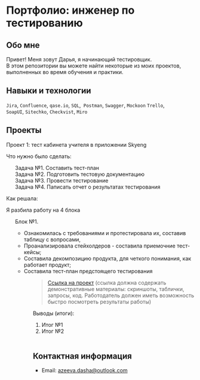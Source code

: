 # Портфолио: инженер по тестированию

## Обо мне 

Привет! Меня зовут Дарья, я начинающий тестировщик. <br>
В этом репозитории вы можете найти некоторые из моих проектов, выполненных во время обучения и практики.
<br>

## Навыки и технологии
``Jira``, ``Confluence``, ``qase.io``, ``SQL``,`` Postman``, ``Swagger``, ``Mockoon`` ``Trello``, <br>
``SoapUI``,  ``Sitechko``, ``Checkvist``, ``Miro``<br>




## Проекты


<p> Проект 1: тест кабинета учителя в приложении Skyeng</p>
<p>Что нужно было сделать:<p>
<ol>
  Задача №1.  Составить тест-план <br>
  Задача №2. Подготовить тестовую документацию <br>
  Задача №3. Провести тестирование <br>
  Задача №4. Паписать отчет о результатах тестирования
</ol>

<p>Как решала:<p>
  <p>Я разбила работу на 4 блока<p>
  <ol> 
     Блок №1.
    <ul>
    <li>Ознакомилась с требованиями и протестировала их, составив таблицу с вопросами,</li>
    <li>Проанализировала стейхолдеров - составила приемочние тест-кейсы;</li>
    <li>Составила декомпозицию продукта, для четкого понимания, как работает продукт; </li>
    <li>Составила тест-план предстоящего тестирования</li> 
   <ul>

>  <a href="https://fogen.notion.site/fogen/1-2-Web-REST-API-Postman-5f1700d11e1840b2a4e244b38cb0190f">Ссылка на проект</a>
  (ссылка должна содержать демонстративные материалы: скриншоты, таблички, запросы, код. Работодатель должен иметь возможность быстро посмотреть результаты работы)
 
 <p>Выводы (итоги):<p>
<ol>
  <li>Итог №1</li>
  <li>Итог №2</li>
</ol>


<br> 



## Контактная информация
- Email: azeeva.dasha@outlook.com
